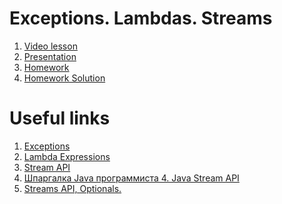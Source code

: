 # Exceptions. Lambdas. Streams 

1. [Video lesson]()
2. [Presentation](lesson05.pptx)
3. [Homework](https://classroom.github.com/a/6SFLNviF)
4. [Homework Solution]()

# Useful links

1. [Exceptions](https://dev.java/learn/exceptions/)
2. [Lambda Expressions](https://dev.java/learn/lambda-expressions/)
3. [Stream API](https://dev.java/learn/the-stream-api/)
4. [Шпаргалка Java программиста 4. Java Stream API](https://habr.com/ru/company/luxoft/blog/270383/)
5. [Streams API, Optionals.](https://www.youtube.com/watch?v=NMQ_z8Wlrbw)

